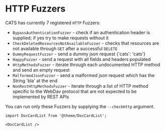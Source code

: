 # HTTP Fuzzers
CATS has currently 7 registered `HTTP` Fuzzers:
- `BypassAuthenticationFuzzer` - check if an authentication header is supplied; if yes try to make requests without it
- `CheckDeletedResourcesNotAvailableFuzzer` - checks that resources are not available through `GET` after a successful `DELETE`
- `DummyRequestFuzzer` - send a dummy json request {'cats': 'cats'}
- `HappyFuzzer` - send a request with all fields and headers populated
- `HttpMethodsFuzzer` - iterate through each undocumented HTTP method and send an empty request
- `MalformedJsonFuzzer` - send a malformed json request which has the String 'bla' at the end
- `NonRestHttpMethodsFuzzer` - iterate through a list of HTTP method specific to the WebDav protocol that are not expected to be implemented by REST APIs

You can run only these Fuzzers by supplying the `--checkHttp` argument.

```mdx-code-block
import DocCardList from '@theme/DocCardList';

<DocCardList />
```